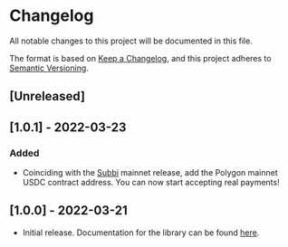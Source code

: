 # Changelog

All notable changes to this project will be documented in this file.

The format is based on [Keep a Changelog](https://keepachangelog.com/en/1.0.0/),
and this project adheres to [Semantic Versioning](https://semver.org/spec/v2.0.0.html).

## [Unreleased]

## [1.0.1] - 2022-03-23

### Added

- Coinciding with the [Subbi](https://subbi.fi) mainnet release, add the Polygon mainnet USDC contract address. You can now start accepting real payments!

## [1.0.0] - 2022-03-21

- Initial release. Documentation for the library can be found [here](https://docs.subbi.fi/self-hosted-checkout/installation).
